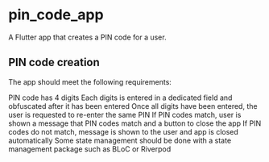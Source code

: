 # pin_code_app

A Flutter app that creates a PIN code for a user.

## PIN code creation

The app should meet the following requirements:

PIN code has 4 digits
Each digits is entered in a dedicated field and obfuscated after it has been entered
Once all digits have been entered, the user is requested to re-enter the same PIN
If PIN codes match, user is shown a message that PIN codes match and a button to close the app
If PIN codes do not match, message is shown to the user and app is closed automatically
Some state management should be done with a state management package such as BLoC or Riverpod
